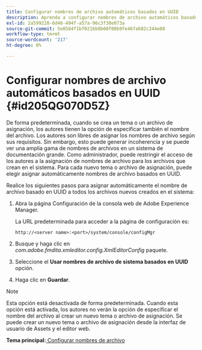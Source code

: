 ```yaml
---
title: Configurar nombres de archivo automáticos basados en UUID
description: Aprenda a configurar nombres de archivo automáticos basados en UUID
exl-id: 2a599228-6d46-494f-a57a-96c3f30e073a
source-git-commit: 5e0584f1bf0216b8b00f00b9fe46fa682c244e08
workflow-type: tm+mt
source-wordcount: '217'
ht-degree: 0%

---
```


# Configurar nombres de archivo automáticos basados en UUID {#id205QG070D5Z}

De forma predeterminada, cuando se crea un tema o un archivo de asignación, los autores tienen la opción de especificar también el nombre del archivo. Los autores son libres de asignar los nombres de archivo según sus requisitos. Sin embargo, esto puede generar incoherencia y se puede ver una amplia gama de nombres de archivos en un sistema de documentación grande. Como administrador, puede restringir el acceso de los autores a la asignación de nombres de archivo para los archivos que crean en el sistema. Para cada nuevo tema o archivo de asignación, puede elegir asignar automáticamente nombres de archivo basados en UUID.

Realice los siguientes pasos para asignar automáticamente el nombre de archivo basado en UUID a todos los archivos nuevos creados en el sistema:

1. Abra la página Configuración de la consola web de Adobe Experience Manager.

   La URL predeterminada para acceder a la página de configuración es:

   ```http
   http://<server name>:<port>/system/console/configMgr
   ```

1. Busque y haga clic en *com.adobe.fmdita.xmleditor.config.XmlEditorConfig* paquete.

1. Seleccione el **Usar nombres de archivo de sistema basados en UUID** opción.

1. Haga clic en **Guardar**.


>[!NOTE]
>
> Esta opción está desactivada de forma predeterminada. Cuando esta opción está activada, los autores no verán la opción de especificar el nombre del archivo al crear un nuevo tema o archivo de asignación. Se puede crear un nuevo tema o archivo de asignación desde la interfaz de usuario de Assets y el editor web.

**Tema principal:**[ Configurar nombres de archivo](conf-file-names.md)
